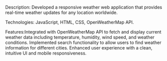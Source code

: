 Description: Developed a responsive weather web application that provides real-time weather updates for any location worldwide.

Technologies: JavaScript, HTML, CSS, OpenWeatherMap API.

Features:Integrated with OpenWeatherMap API to fetch and display current weather data including temperature, humidity, wind speed,
and weather conditions. Implemented search functionality to allow users to find weather information for different cities. Enhanced user
experience with a clean, intuitive UI and mobile responsiveness.

